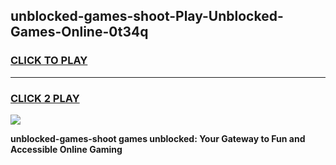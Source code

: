 
## unblocked-games-shoot-Play-Unblocked-Games-Online-0t34q
<h3>
<a href="https://premium76.site?title=unblocked-games-shoot&ref=24A">CLICK TO PLAY</a></h3>
<hr>

<h3>
<a href="https://premium76.site?title=unblocked-games-shoot&ref=24A">CLICK 2 PLAY</a>
  
</h3>

<a href="https://premium76.site?title=unblocked-games-shoot&ref=24A"><img src="https://clearcache.store/games.png"></a>


**unblocked-games-shoot games unblocked: Your Gateway to Fun and Accessible Online Gaming**
